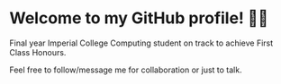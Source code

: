 # Welcome to my GitHub profile! 👋🏿 

Final year Imperial College Computing student on track to achieve First Class Honours.
 
 Feel free to follow/message me for collaboration or just to talk.
